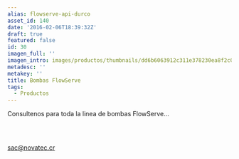 ```yaml
---
alias: flowserve-api-durco
asset_id: 140
date: '2016-02-06T18:39:32Z'
draft: true
featured: false
id: 30
imagen_full: ''
imagen_intro: images/productos/thumbnails/dd6b6063912c311e378230ea8f2c09ab-Flowserve-API.jpg
metadesc: ''
metakey: ''
title: Bombas FlowServe
tags:
  - Productos
---
```





<p>Consultenos para toda la linea de bombas FlowServe...</p>
<p><img src="images/noticias/Durco.jpg" alt="" /></p>
<p> </p>
<p><a href="mailto:sac@novatec.cr">sac@novatec.cr</a></p>
<!--more-->
